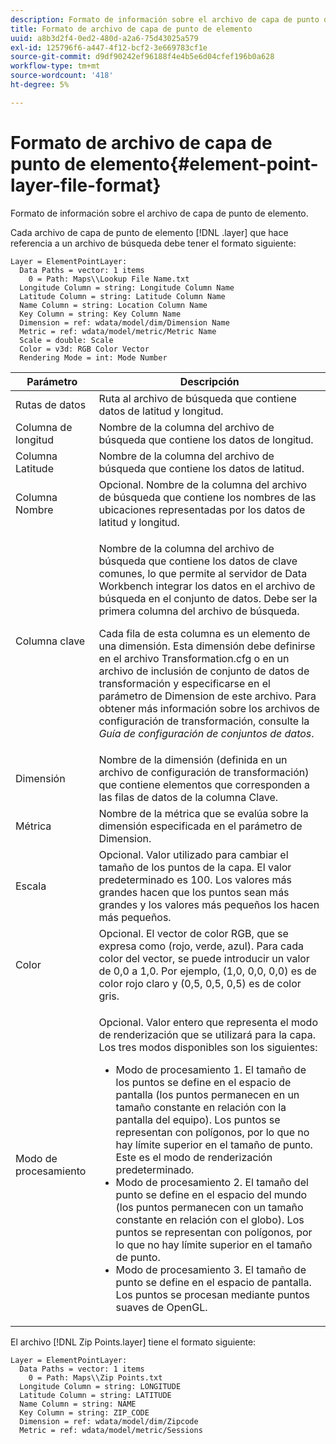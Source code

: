 ```yaml
---
description: Formato de información sobre el archivo de capa de punto de elemento.
title: Formato de archivo de capa de punto de elemento
uuid: a8b3d2f4-0ed2-480d-a2a6-75d43025a579
exl-id: 125796f6-a447-4f12-bcf2-3e669783cf1e
source-git-commit: d9df90242ef96188f4e4b5e6d04cfef196b0a628
workflow-type: tm+mt
source-wordcount: '418'
ht-degree: 5%

---
```


# Formato de archivo de capa de punto de elemento{#element-point-layer-file-format}

Formato de información sobre el archivo de capa de punto de elemento.

Cada archivo de capa de punto de elemento [!DNL .layer] que hace referencia a un archivo de búsqueda debe tener el formato siguiente:

```
Layer = ElementPointLayer:
  Data Paths = vector: 1 items
    0 = Path: Maps\\Lookup File Name.txt
  Longitude Column = string: Longitude Column Name
  Latitude Column = string: Latitude Column Name
  Name Column = string: Location Column Name
  Key Column = string: Key Column Name
  Dimension = ref: wdata/model/dim/Dimension Name
  Metric = ref: wdata/model/metric/Metric Name
  Scale = double: Scale
  Color = v3d: RGB Color Vector
  Rendering Mode = int: Mode Number
```

<table id="table_B2BC5FE8C80E4680B9A565878192D75B"> 
 <thead> 
  <tr> 
   <th colname="col1" class="entry"> Parámetro </th> 
   <th colname="col2" class="entry"> Descripción </th> 
  </tr> 
 </thead>
 <tbody> 
  <tr> 
   <td colname="col1"> Rutas de datos </td> 
   <td colname="col2"> Ruta al archivo de búsqueda que contiene datos de latitud y longitud. </td> 
  </tr> 
  <tr> 
   <td colname="col1"> Columna de longitud </td> 
   <td colname="col2"> Nombre de la columna del archivo de búsqueda que contiene los datos de longitud. </td> 
  </tr> 
  <tr> 
   <td colname="col1"> Columna Latitude </td> 
   <td colname="col2"> Nombre de la columna del archivo de búsqueda que contiene los datos de latitud. </td> 
  </tr> 
  <tr> 
   <td colname="col1"> Columna Nombre </td> 
   <td colname="col2"> Opcional. Nombre de la columna del archivo de búsqueda que contiene los nombres de las ubicaciones representadas por los datos de latitud y longitud. </td> 
  </tr> 
  <tr> 
   <td colname="col1"> Columna clave </td> 
   <td colname="col2"> <p>Nombre de la columna del archivo de búsqueda que contiene los datos de clave comunes, lo que permite al servidor de Data Workbench integrar los datos en el archivo de búsqueda en el conjunto de datos. Debe ser la primera columna del archivo de búsqueda. </p> <p>Cada fila de esta columna es un elemento de una dimensión. Esta dimensión debe definirse en el archivo <span class="filepath"> Transformation.cfg</span> o en un archivo de inclusión de conjunto de datos de transformación y especificarse en el parámetro de Dimension de este archivo. Para obtener más información sobre los archivos de configuración de transformación, consulte la <i>Guía de configuración de conjuntos de datos</i>. </p> </td> 
  </tr> 
  <tr> 
   <td colname="col1"> Dimensión </td> 
   <td colname="col2">Nombre de la dimensión (definida en un archivo de configuración de transformación) que contiene elementos que corresponden a las filas de datos de la columna <span class="wintitle"> Clave</span>. </td> 
  </tr> 
  <tr> 
   <td colname="col1"> Métrica </td> 
   <td colname="col2"> Nombre de la métrica que se evalúa sobre la dimensión especificada en el parámetro de Dimension. </td> 
  </tr> 
  <tr> 
   <td colname="col1"> Escala </td> 
   <td colname="col2"> Opcional. Valor utilizado para cambiar el tamaño de los puntos de la capa. El valor predeterminado es 100. Los valores más grandes hacen que los puntos sean más grandes y los valores más pequeños los hacen más pequeños. </td> 
  </tr> 
  <tr> 
   <td colname="col1"> Color </td> 
   <td colname="col2"> Opcional. El vector de color RGB, que se expresa como (rojo, verde, azul). Para cada color del vector, se puede introducir un valor de 0,0 a 1,0. Por ejemplo, (1,0, 0,0, 0,0) es de color rojo claro y (0,5, 0,5, 0,5) es de color gris. </td> 
  </tr> 
  <tr> 
   <td colname="col1"> Modo de procesamiento </td> 
   <td colname="col2"> <p>Opcional. Valor entero que representa el modo de renderización que se utilizará para la capa. Los tres modos disponibles son los siguientes: 
     <ul id="ul_CBB26B32505846A39FEB85E831E1C7AB"> 
      <li id="li_B31528A8858C4418ABCDFF0B4EFB25D7">Modo de procesamiento 1. El tamaño de los puntos se define en el espacio de pantalla (los puntos permanecen en un tamaño constante en relación con la pantalla del equipo). Los puntos se representan con polígonos, por lo que no hay límite superior en el tamaño de punto. Este es el modo de renderización predeterminado. </li> 
      <li id="li_CA0C3E0DBF004ADBB4D7819C0BF192FC">Modo de procesamiento 2. El tamaño del punto se define en el espacio del mundo (los puntos permanecen con un tamaño constante en relación con el globo). Los puntos se representan con polígonos, por lo que no hay límite superior en el tamaño de punto. </li> 
      <li id="li_8F8729976DDB434D869E81D4381E2688">Modo de procesamiento 3. El tamaño de punto se define en el espacio de pantalla. Los puntos se procesan mediante puntos suaves de OpenGL. </li> 
     </ul> </p> </td> 
  </tr> 
 </tbody> 
</table>

El archivo [!DNL Zip Points.layer] tiene el formato siguiente:

```
Layer = ElementPointLayer:
  Data Paths = vector: 1 items
    0 = Path: Maps\\Zip Points.txt
  Longitude Column = string: LONGITUDE
  Latitude Column = string: LATITUDE
  Name Column = string: NAME
  Key Column = string: ZIP_CODE
  Dimension = ref: wdata/model/dim/Zipcode
  Metric = ref: wdata/model/metric/Sessions
```
